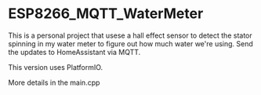 # ESP8266_MQTT_WaterMeter

This is a personal project that usese a hall effect sensor to detect the stator spinning in my water meter to figure out how much water we're using.
Send the updates to HomeAssistant via MQTT. 

This version uses PlatformIO.

More details in the main.cpp
